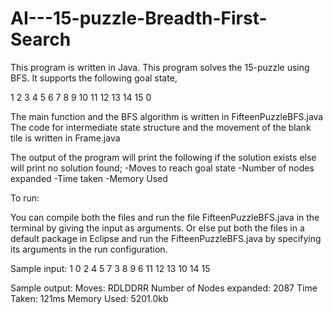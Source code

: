 # AI---15-puzzle-Breadth-First-Search
This program is written in Java. This program solves the 15-puzzle using BFS.
It supports the following goal state,

1  2  3  4
5  6  7  8
9  10 11 12
13 14 15 0

The main function and the BFS algorithm is written in FifteenPuzzleBFS.java
The code for intermediate state structure and the movement of the blank tile is written in Frame.java

The output of the program will print the following if the solution exists else will print no solution found;
-Moves to reach goal state
-Number of nodes expanded
-Time taken
-Memory Used

To run:

You can compile both the files and run the file FifteenPuzzleBFS.java in the terminal by giving the input as arguments.
Or else put both the files in a default package in Eclipse and run the FifteenPuzzleBFS.java by specifying its arguments in the run configuration.

Sample input:
1 0 2 4 5 7 3 8 9 6 11 12 13 10 14 15

Sample output:
Moves: RDLDDRR
Number of Nodes expanded: 2087
Time Taken: 121ms
Memory Used: 5201.0kb

